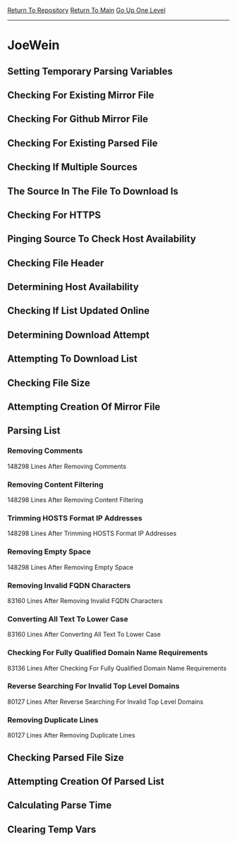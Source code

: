 [Return To Repository](https://github.com/deathbybandaid/piholeparser/)
[Return To Main](https://github.com/deathbybandaid/piholeparser/blob/master/RecentRunLogs/Mainlog.md)
[Go Up One Level](https://github.com/deathbybandaid/piholeparser/blob/master/RecentRunLogs/TopLevelScripts/30-Processing-External-Blacklists.md)
____________________________________
# JoeWein
## Setting Temporary Parsing Variables
## Checking For Existing Mirror File
## Checking For Github Mirror File
## Checking For Existing Parsed File
## Checking If Multiple Sources
## The Source In The File To Download Is
## Checking For HTTPS
## Pinging Source To Check Host Availability
## Checking File Header
## Determining Host Availability
## Checking If List Updated Online
## Determining Download Attempt
## Attempting To Download List
## Checking File Size
## Attempting Creation Of Mirror File
## Parsing List
### Removing Comments
148298 Lines After Removing Comments
### Removing Content Filtering
148298 Lines After Removing Content Filtering
### Trimming HOSTS Format IP Addresses
148298 Lines After Trimming HOSTS Format IP Addresses
### Removing Empty Space
148298 Lines After Removing Empty Space
### Removing Invalid FQDN Characters
83160 Lines After Removing Invalid FQDN Characters
### Converting All Text To Lower Case
83160 Lines After Converting All Text To Lower Case
### Checking For Fully Qualified Domain Name Requirements
83136 Lines After Checking For Fully Qualified Domain Name Requirements
### Reverse Searching For Invalid Top Level Domains
80127 Lines After Reverse Searching For Invalid Top Level Domains
### Removing Duplicate Lines
80127 Lines After Removing Duplicate Lines
## Checking Parsed File Size
## Attempting Creation Of Parsed List
## Calculating Parse Time
## Clearing Temp Vars
